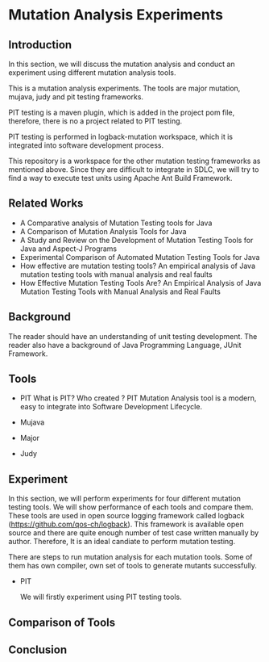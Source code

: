 # Mutation Analysis Experiments

## Introduction

In this section, we will discuss the mutation analysis and conduct an experiment using different mutation analysis tools. 

This is a mutation analysis experiments. The tools are major mutation, mujava, judy and pit testing frameworks. 

PIT testing is a maven plugin, which is added in the project pom file, therefore, there is no a project related 
to PIT testing.

PIT testing is performed in logback-mutation workspace, which it is integrated into software development process.


This repository is a workspace for the other mutation testing frameworks as mentioned above. Since they are difficult to 
integrate in SDLC, we will try to find a way to execute test units using Apache Ant Build Framework.

## Related Works

- A Comparative analysis of Mutation Testing tools for Java
- A Comparison of Mutation Analysis Tools for Java
- A Study and Review on the Development of Mutation Testing Tools for Java and Aspect-J Programs
- Experimental Comparison of Automated Mutation Testing Tools for Java
- How effective are mutation testing tools? An empirical analysis of Java mutation testing tools with manual 
  analysis and real faults
- How Effective Mutation Testing Tools Are? An Empirical Analysis of Java Mutation Testing Tools with Manual 
  Analysis and Real Faults


## Background

The reader should have an understanding of unit testing development.
The reader also have a background of Java Programming Language, JUnit Framework.

## Tools

- PIT
What is PIT? Who created ? 
PIT Mutation Analysis tool is a modern, easy to integrate into Software Development Lifecycle.

- Mujava

- Major

- Judy

## Experiment

In this section, we will perform experiments for four different mutation testing tools. We will show performance of
each tools and compare them. These tools are used in open source logging framework called logback 
(https://github.com/qos-ch/logback). This framework is available open source and there are quite enough number of 
test case written manually by author. Therefore, It is an ideal candiate to perform mutation testing. 

There are steps to run mutation analysis for each mutation tools. Some of them has own compiler, own set of tools 
to generate mutants successfully. 
    
- PIT 

    We will firstly experiment using PIT testing tools. 

## Comparison of Tools    

## Conclusion
